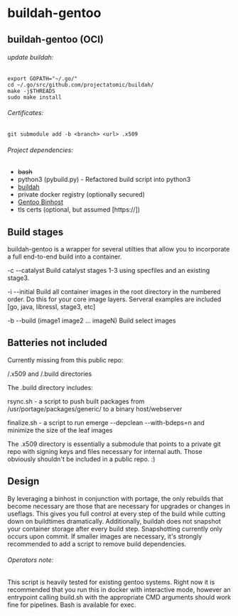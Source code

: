 # buildah-gentoo

buildah-gentoo (OCI)
--------------

###### update buildah:
```
export GOPATH="~/.go/"
cd ~/.go/src/github.com/projectatomic/buildah/
make -j$THREADS
sudo make install
```

###### Certificates: 
`git submodule add -b <branch> <url> .x509`

###### Project dependencies: 
* ~~bash~~
* python3 (pybuild.py) - Refactored build script into python3
* [buildah](https://github.com/projectatomic/buildah)
* private docker registry (optionally secured)
* [Gentoo Binhost](https://wiki.gentoo.org/wiki/Binary_package_guide)
* tls certs (optional, but assumed [https://])

## Build stages

buildah-gentoo is a wrapper for several utilties that allow you to incorporate a full end-to-end build into a container. 

-c --catalyst
Build catalyst stages 1-3 using specfiles and an existing stage3. 

-i --initial
Build all container images in the root directory in the numbered order. Do this for your core image layers. Serveral examples are included [go, java, libressl, stage3, etc]

-b --build (image1 image2 ... imageN)
Build select images

## Batteries not included

Currently missing from this public repo:

/.x509 and /.build directories

The .build directory includes:

rsync.sh - a script to push built packages from /usr/portage/packages/generic/ to a binary host/webserver

finalize.sh - a script to run emerge --depclean --with-bdeps=n and minimize the size of the leaf images

The .x509 directory is essentially a submodule that points to a private git repo with signing keys and files necessary for internal auth. Those obviously shouldn't be included in a public repo. :)

## Design

By leveraging a binhost in conjunction with portage, the only rebuilds that become necessary are those that are necessary for upgrades or changes in useflags. This gives you full control at every step of the build while cutting down on buildtimes dramatically. Additionally, buildah does not snapshot your container storage after every build step. Snapshotting currently only occurs upon commit. If smaller images are necessary, it's strongly recommended to add a script to remove build dependencies. 

###### Operators note:
This script is heavily tested for existing gentoo systems. Right now it is recommended that you run this in docker with interactive mode, however an entrypoint calling build.sh with the appropriate CMD arguments should work fine for pipelines. Bash is available for exec. 
